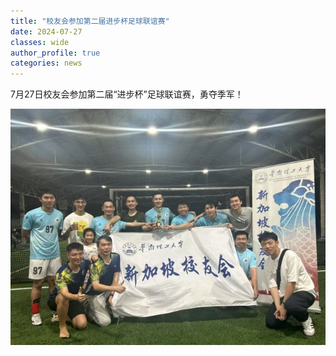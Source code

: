 ```yaml
---
title: "校友会参加第二届进步杯足球联谊赛"
date: 2024-07-27
classes: wide
author_profile: true
categories: news
---
```


7月27日校友会参加第二届“进步杯”足球联谊赛，勇夺季军！

![](/assets/images/20240727.jpg)
